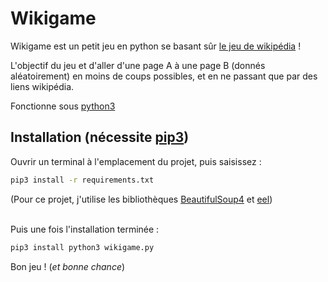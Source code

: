 # Wikigame
Wikigame est un petit jeu en python se basant sûr [le jeu de wikipédia](https://fr.wikipedia.org/wiki/Wikip%C3%A9dia:Exercices/Course_wikip%C3%A9dienne) !


L'objectif du jeu et d'aller d'une page A à une page B (donnés aléatoirement) en moins de coups possibles, et en ne passant que par des liens wikipédia.

Fonctionne sous [python3](https://www.python.org/downloads/)

## Installation (nécessite [pip3](https://pip.pypa.io/en/stable/installing/))
Ouvrir un terminal à l'emplacement du projet, puis saisissez  :

```bash
pip3 install -r requirements.txt
```
(Pour ce projet, j'utilise les bibliothèques [BeautifulSoup4](https://github.com/wention/BeautifulSoup4) et [eel](https://github.com/ChrisKnott/Eel))
<br><br>

Puis une fois l'installation terminée :
```bash
pip3 install python3 wikigame.py
```

Bon jeu ! (*et bonne chance*)
